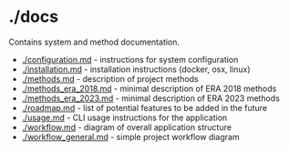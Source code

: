 # ./docs

Contains system and method documentation.

- [./configuration.md](./configuration.md) - instructions for system configuration
- [./installation.md](./installation.md) - installation instructions (docker, osx, linux)
- [./methods.md](./methods.md) - description of project methods
- [./methods_era_2018.md](./methods_era_2018.md) - minimal description of ERA 2018 methods
- [./methods_era_2023.md](./methods_era_2023.md) - minimal description of ERA 2023 methods
- [./roadmap.md](./roadmap.md) - list of potential features to be added in the future
- [./usage.md](./usage.md) - CLI usage instructions for the application
- [./workflow.md](./workflow.md) - diagram of overall application structure
- [./workflow_general.md](./workflow_general.md) - simple project workflow diagram
